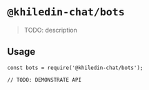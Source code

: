 # `@khiledin-chat/bots`

> TODO: description

## Usage

```
const bots = require('@khiledin-chat/bots');

// TODO: DEMONSTRATE API
```
